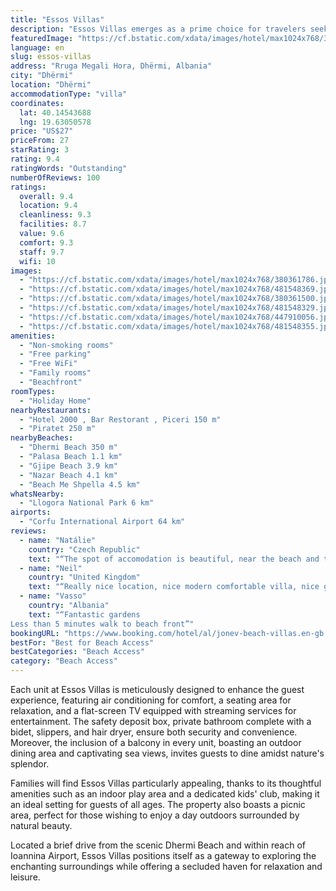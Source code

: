 ```yaml
---
title: "Essos Villas"
description: "Essos Villas emerges as a prime choice for travelers seeking a serene beachfront escape, located just a stone's throw away from the pristine Palasa Beach."
featuredImage: "https://cf.bstatic.com/xdata/images/hotel/max1024x768/380361786.jpg?k=a4e08f4679b8f7bfed216f7f906a1ac6d9182d99eeaae85877a2f2aeea4d9cb6&o=&hp=1"
language: en
slug: essos-villas
address: "Rruga Megali Hora, Dhërmi, Albania"
city: "Dhërmi"
location: "Dhërmi"
accommodationType: "villa"
coordinates:
  lat: 40.14543688
  lng: 19.63050578
price: "US$27"
priceFrom: 27
starRating: 3
rating: 9.4
ratingWords: "Outstanding"
numberOfReviews: 100
ratings:
  overall: 9.4
  location: 9.4
  cleanliness: 9.3
  facilities: 8.7
  value: 9.6
  comfort: 9.3
  staff: 9.7
  wifi: 10
images:
  - "https://cf.bstatic.com/xdata/images/hotel/max1024x768/380361786.jpg?k=a4e08f4679b8f7bfed216f7f906a1ac6d9182d99eeaae85877a2f2aeea4d9cb6&o=&hp=1"
  - "https://cf.bstatic.com/xdata/images/hotel/max1024x768/481548369.jpg?k=289474327bf0e5828fc7859d5fa73b5d4bc48d5bdfe81d0dff5df8147f051644&o=&hp=1"
  - "https://cf.bstatic.com/xdata/images/hotel/max1024x768/380361500.jpg?k=aff4c8f634b8553e094073600f1ce943e23958af6b77c656980cd1650a3b8773&o=&hp=1"
  - "https://cf.bstatic.com/xdata/images/hotel/max1024x768/481548329.jpg?k=2ed97c1c4f693ca68872fe220d94af5ff09e2d12ac3811247d804dafd3bd3006&o=&hp=1"
  - "https://cf.bstatic.com/xdata/images/hotel/max1024x768/447910056.jpg?k=e90e67bb934e41c8140a0597be1f660a2c5d3c9087e676fd0be7894d60beb114&o=&hp=1"
  - "https://cf.bstatic.com/xdata/images/hotel/max1024x768/481548355.jpg?k=ac270283fda0dc31fc0af5452281d60e822e8bc615576c74d9f339d8fdbc6730&o=&hp=1"
amenities:
  - "Non-smoking rooms"
  - "Free parking"
  - "Free WiFi"
  - "Family rooms"
  - "Beachfront"
roomTypes:
  - "Holiday Home"
nearbyRestaurants:
  - "Hotel 2000 , Bar Restorant , Piceri 150 m"
  - "Piratet 250 m"
nearbyBeaches:
  - "Dhermi Beach 350 m"
  - "Palasa Beach 1.1 km"
  - "Gjipe Beach 3.9 km"
  - "Nazar Beach 4.1 km"
  - "Beach Me Shpella 4.5 km"
whatsNearby:
  - "Llogora National Park 6 km"
airports:
  - "Corfu International Airport 64 km"
reviews:
  - name: "Natálie"
    country: "Czech Republic"
    text: "“The spot of accomodation is beautiful, near the beach and the lady was so nice to us.:)”"
  - name: "Neil"
    country: "United Kingdom"
    text: "“Really nice location, nice modern comfortable villa, nice gardens and very helpful. Great value for money. Right by the sea.”"
  - name: "Vasso"
    country: "Albania"
    text: "“Fantastic gardens
Less than 5 minutes walk to beach front”"
bookingURL: "https://www.booking.com/hotel/al/jonev-beach-villas.en-gb.html?aid=8035640"
bestFor: "Best for Beach Access"
bestCategories: "Beach Access"
category: "Beach Access"
---
```


Each unit at Essos Villas is meticulously designed to enhance the guest experience, featuring air conditioning for comfort, a seating area for relaxation, and a flat-screen TV equipped with streaming services for entertainment. The safety deposit box, private bathroom complete with a bidet, slippers, and hair dryer, ensure both security and convenience. Moreover, the inclusion of a balcony in every unit, boasting an outdoor dining area and captivating sea views, invites guests to dine amidst nature's splendor.

Families will find Essos Villas particularly appealing, thanks to its thoughtful amenities such as an indoor play area and a dedicated kids' club, making it an ideal setting for guests of all ages. The property also boasts a picnic area, perfect for those wishing to enjoy a day outdoors surrounded by natural beauty.

Located a brief drive from the scenic Dhermi Beach and within reach of Ioannina Airport, Essos Villas positions itself as a gateway to exploring the enchanting surroundings while offering a secluded haven for relaxation and leisure.